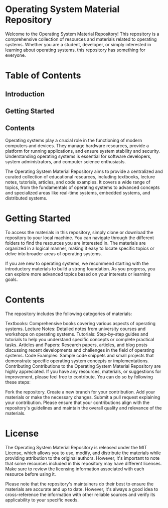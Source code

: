 #  Operating System Material Repository
Welcome to the Operating System Material Repository! This repository is a comprehensive collection of resources and materials related to operating systems. Whether you are a student, developer, or simply interested in learning about operating systems, this repository has something for everyone.

# Table of Contents
  ## Introduction
  ## Getting Started
  ## Contents
  
Operating systems play a crucial role in the functioning of modern computers and devices. They manage hardware resources, provide a platform for running applications, and ensure system stability and security. Understanding operating systems is essential for software developers, system administrators, and computer science enthusiasts.

The Operating System Material Repository aims to provide a centralized and curated collection of educational resources, including textbooks, lecture notes, tutorials, articles, and code examples. It covers a wide range of topics, from the fundamentals of operating systems to advanced concepts and specialized areas like real-time systems, embedded systems, and distributed systems.

# Getting Started
To access the materials in this repository, simply clone or download the repository to your local machine. You can navigate through the different folders to find the resources you are interested in. The materials are organized in a logical manner, making it easy to locate specific topics or delve into broader areas of operating systems.

If you are new to operating systems, we recommend starting with the introductory materials to build a strong foundation. As you progress, you can explore more advanced topics based on your interests or learning goals.

# Contents
The repository includes the following categories of materials:

Textbooks: Comprehensive books covering various aspects of operating systems.
Lecture Notes: Detailed notes from university courses and workshops on operating systems.
Tutorials: Step-by-step guides and tutorials to help you understand specific concepts or complete practical tasks.
Articles and Papers: Research papers, articles, and blog posts discussing recent developments and challenges in the field of operating systems.
Code Examples: Sample code snippets and small projects that demonstrate specific operating system concepts or implementations.
Contributing
Contributions to the Operating System Material Repository are highly appreciated. If you have any resources, materials, or suggestions for improvement, please feel free to contribute. You can do so by following these steps:

Fork the repository.
Create a new branch for your contribution.
Add your materials or make the necessary changes.
Submit a pull request explaining your contribution.
Please ensure that your contributions align with the repository's guidelines and maintain the overall quality and relevance of the materials.

# License
The Operating System Material Repository is released under the MIT License, which allows you to use, modify, and distribute the materials while providing attribution to the original authors. However, it's important to note that some resources included in this repository may have different licenses. Make sure to review the licensing information associated with each resource before using it.

Please note that the repository's maintainers do their best to ensure the materials are accurate and up to date. However, it's always a good idea to cross-reference the information with other reliable sources and verify its applicability to your specific needs.
